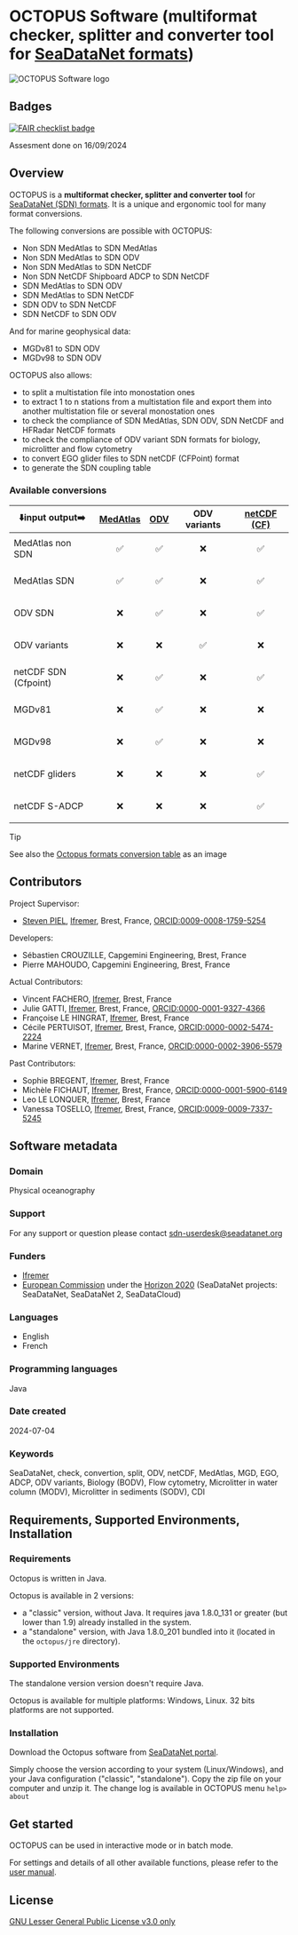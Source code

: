 # OCTOPUS Software (multiformat checker, splitter and converter tool for [SeaDataNet formats](https://archimer.ifremer.fr/doc/00454/56547/))

![OCTOPUS Software logo](https://www.seadatanet.org/var/storage/images/_aliases/fullsize/media/seadatanet2-media/illustrations_sdc_sdn2_sdn/octopus_logo_2/10256-1-eng-GB/Octopus_logo_2.png "OCTOPUS logo")

## Badges

[![FAIR checklist badge](https://fairsoftwarechecklist.net/badge.svg)](https://fairsoftwarechecklist.net/v0.2?f=21&a=32112&i=31101&r=021)

Assesment done on 16/09/2024

## Overview

OCTOPUS is a **multiformat checker, splitter and converter tool** for [SeaDataNet (SDN) formats](https://archimer.ifremer.fr/doc/00454/56547/). It is a unique and ergonomic tool for many format conversions.

The following conversions are possible with OCTOPUS:

- Non SDN MedAtlas to SDN MedAtlas
- Non SDN MedAtlas to SDN ODV
- Non SDN MedAtlas to SDN NetCDF
- Non SDN NetCDF Shipboard ADCP to SDN NetCDF
- SDN MedAtlas to SDN ODV
- SDN MedAtlas to SDN NetCDF
- SDN ODV to SDN NetCDF
- SDN NetCDF to SDN ODV

And for marine geophysical data:

- MGDv81 to SDN ODV
- MGDv98 to SDN ODV

OCTOPUS also allows:

- to split a multistation file into monostation ones
- to extract 1 to n stations from a multistation file and export them into another multistation file or several monostation ones
- to check the compliance of SDN MedAtlas, SDN ODV, SDN NetCDF and HFRadar NetCDF formats
- to check the compliance of ODV variant SDN formats for biology, microlitter and flow cytometry
- to convert EGO glider files to SDN netCDF (CFPoint) format
- to generate the SDN coupling table

### Available conversions

|⬇️input  output➡️ | [MedAtlas](http://en.data.ifremer.fr/All-about-data/Data-management/Formats/MedAtlas-Format) | [ODV](http://en.data.ifremer.fr/All-about-data/Data-management/Formats/ODV) | ODV variants | [netCDF (CF)](http://dx.doi.org/10.25607/OBP-408) |
|--------|---|---|---|-------------------------|
| MedAtlas non SDN |  <p align="center">✅</p> | <p align="center">✅</p> | <p align="center">❌</p> | <p align="center">✅</p> |
| MedAtlas SDN | <p align="center">✅</p> | <p align="center">✅</p> | <p align="center">❌</p> | <p align="center">✅</p> |
| ODV SDN | <p align="center">❌</p> | <p align="center">✅</p> | <p align="center">❌</p> | <p align="center">✅</p> |
| ODV variants | <p align="center">❌</p> | <p align="center">❌</p> | <p align="center">✅</p> | <p align="center">❌</p> |
| netCDF SDN (Cfpoint) | <p align="center">❌</p> | <p align="center">✅</p> | <p align="center">❌</p> | <p align="center">✅</p> |
| MGDv81 | <p align="center">❌</p> | <p align="center">✅</p> | <p align="center">❌</p> | <p align="center">❌</p> |
| MGDv98 | <p align="center">❌</p> | <p align="center">✅</p> | <p align="center">❌</p> | <p align="center">❌</p> |
| netCDF gliders | <p align="center">❌</p> | <p align="center">❌</p> | <p align="center">❌</p> | <p align="center">✅</p> |
| netCDF S-ADCP | <p align="center">❌</p> | <p align="center">❌</p> | <p align="center">❌</p> | <p align="center">✅</p> |

> [!TIP]
> See also the [Octopus formats conversion table](https://github.com/seadatanet/octopus/blob/main/figures/octopus_conversions_table_20240710.jpg) as an image

## Contributors

Project Supervisor:

- [Steven PIEL](https://github.com/spiel-ifremer), [Ifremer](https://edmo.seadatanet.org/report/486), Brest, France, [ORCID:0009-0008-1759-5254](https://orcid.org/0009-0008-1759-5254)

Developers:

- Sébastien CROUZILLE, Capgemini Engineering, Brest, France
- Pierre MAHOUDO, Capgemini Engineering, Brest, France

Actual Contributors:

- Vincent FACHERO, [Ifremer](https://edmo.seadatanet.org/report/486), Brest, France
- Julie GATTI, [Ifremer](https://edmo.seadatanet.org/report/486), Brest, France, [ORCID:0000-0001-9327-4366](https://orcid.org/0000-0001-9327-4366)
- Françoise LE HINGRAT, [Ifremer](https://edmo.seadatanet.org/report/486), Brest, France
- Cécile PERTUISOT, [Ifremer](https://edmo.seadatanet.org/report/486), Brest, France, [ORCID:0000-0002-5474-2224](https://orcid.org/0000-0002-5474-2224)
- Marine VERNET, [Ifremer](https://edmo.seadatanet.org/report/486), Brest, France, [ORCID:0000-0002-3906-5579](https://orcid.org/0000-0002-3906-5579)

Past Contributors:

- Sophie BREGENT, [Ifremer](https://edmo.seadatanet.org/report/486), Brest, France
- Michèle FICHAUT, [Ifremer](https://edmo.seadatanet.org/report/486), Brest, France, [ORCID:0000-0001-5900-6149](https://orcid.org/0000-0001-5900-6149)
- Leo LE LONQUER, [Ifremer](https://edmo.seadatanet.org/report/486), Brest, France
- Vanessa TOSELLO, [Ifremer](https://edmo.seadatanet.org/report/486), Brest, France, [ORCID:0009-0009-7337-5245](https://orcid.org/0009-0009-7337-5245)

## Software metadata

### Domain

Physical oceanography

### Support

For any support or question please contact [sdn-userdesk@seadatanet.org](mailto:sdn-userdesk@seadatanet.org)

### Funders

- [Ifremer](https://edmo.seadatanet.org/report/486)
- [European Commission](https://commission.europa.eu/index_en) under the [Horizon 2020](https://research-and-innovation.ec.europa.eu/funding/funding-opportunities/funding-programmes-and-open-calls/horizon-2020_en) (SeaDataNet projects: SeaDataNet, SeaDataNet 2, SeaDataCloud)

### Languages

- English
- French

### Programming languages

Java

### Date created

2024-07-04

### Keywords

SeaDataNet, check, convertion, split, ODV, netCDF, MedAtlas, MGD, EGO, ADCP, ODV variants, Biology (BODV), Flow cytometry, Microlitter in water column (MODV), Microlitter in sediments (SODV), CDI

## Requirements, Supported Environments, Installation

### Requirements

Octopus is written in Java.

Octopus is available in 2 versions:

- a "classic" version, without Java. It requires java 1.8.0_131 or greater (but lower than 1.9) already installed in the system.
- a "standalone" version, with Java 1.8.0_201 bundled into it (located in the `octopus/jre` directory).

### Supported Environments

The standalone version version doesn't require Java.

Octopus is available for multiple platforms: Windows, Linux. 32 bits platforms are not supported.

### Installation

Download the Octopus software from [SeaDataNet portal](https://www.seadatanet.org/Software/OCTOPUS/Download-Octopus-1.10.0).

Simply choose the version according to your system (Linux/Windows), and your Java configuration ("classic", "standalone").
Copy the zip file on your computer and unzip it. The change log is available in OCTOPUS menu `help> about`

## Get started

OCTOPUS can be used in interactive mode or in batch mode.

For settings and details of all other available functions, please refer to the [user manual](https://www.seadatanet.org/content/download/698/file/SDN_OCTOPUS_UserManual.pdf).

## License

[GNU Lesser General Public License v3.0 only](https://spdx.org/licenses/LGPL-3.0-only.html)